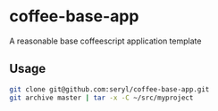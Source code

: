 coffee-base-app
===============

A reasonable base coffeescript application template

Usage
-----

```bash
git clone git@github.com:seryl/coffee-base-app.git
git archive master | tar -x -C ~/src/myproject
```

